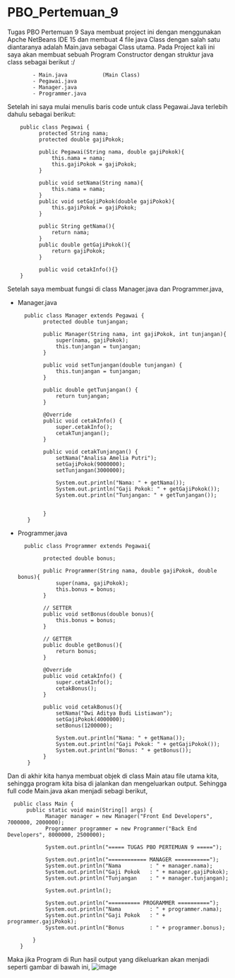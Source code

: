 # PBO_Pertemuan_9
Tugas PBO Pertemuan 9
Saya membuat project ini dengan menggunakan Apche NetBeans IDE 15 dan membuat 4 file java Class dengan salah satu diantaranya adalah Main.java sebagai Class utama. Pada Project kali ini saya akan membuat sebuah Program Constructor dengan struktur java class sebagai berikut :/

            - Main.java           (Main Class)
            - Pegawai.java  
            - Manager.java    
            - Programmer.java 


Setelah ini saya mulai menulis baris code untuk class Pegawai.Java terlebih dahulu sebagai berikut:

        public class Pegawai {
              protected String nama;
              protected double gajiPokok;

              public Pegawai(String nama, double gajiPokok){
                  this.nama = nama;
                  this.gajiPokok = gajiPokok;
              }

              public void setNama(String nama){
                  this.nama = nama;
              }
              public void setGajiPokok(double gajiPokok){
                  this.gajiPokok = gajiPokok;
              }

              public String getNama(){
                  return nama;
              }
              public double getGajiPokok(){
                  return gajiPokok;
              }

              public void cetakInfo(){}
        }


Setelah saya membuat fungsi di class Manager.java dan Programmer.java, 

- Manager.java

        public class Manager extends Pegawai {
              protected double tunjangan;

              public Manager(String nama, int gajiPokok, int tunjangan){
                  super(nama, gajiPokok);
                  this.tunjangan = tunjangan;
              }

              public void setTunjangan(double tunjangan) {
                  this.tunjangan = tunjangan;
              }

              public double getTunjangan() {
                  return tunjangan;
              }

              @Override
              public void cetakInfo() {
                  super.cetakInfo();
                  cetakTunjangan();
              }

              public void cetakTunjangan() {
                  setNama("Analisa Amelia Putri");
                  setGajiPokok(9000000);
                  setTunjangan(3000000);

                  System.out.println("Nama: " + getNama());
                  System.out.println("Gaji Pokok: " + getGajiPokok());
                  System.out.println("Tunjangan: " + getTunjangan());


              }
         }
- Programmer.java


        public class Programmer extends Pegawai{

              protected double bonus;

              public Programmer(String nama, double gajiPokok, double bonus){
                  super(nama, gajiPokok);
                  this.bonus = bonus;
              }

              // SETTER
              public void setBonus(double bonus){
                  this.bonus = bonus;
              }

              // GETTER
              public double getBonus(){
                  return bonus;
              }

              @Override
              public void cetakInfo() {
                  super.cetakInfo();
                  cetakBonus();
              }

              public void cetakBonus(){
                  setNama("Dwi Aditya Budi Listiawan");
                  setGajiPokok(4000000);
                  setBonus(1200000);

                  System.out.println("Nama: " + getNama());
                  System.out.println("Gaji Pokok: " + getGajiPokok());
                  System.out.println("Bonus: " + getBonus());
              }
         }


Dan di akhir kita hanya membuat objek di class Main atau file utama kita, sehingga program kita bisa di jalankan dan mengeluarkan output. Sehingga full code Main.java akan menjadi sebagi berikut,

      public class Main {
          public static void main(String[] args) {
                Manager manager = new Manager("Front End Developers", 7000000, 2000000);
                Programmer programmer = new Programmer("Back End Developers", 8000000, 2500000);

                System.out.println("===== TUGAS PBO PERTEMUAN 9 =====");

                System.out.println("============ MANAGER ===========");
                System.out.println("Nama         : " + manager.nama);
                System.out.println("Gaji Pokok   : " + manager.gajiPokok);
                System.out.println("Tunjangan    : " + manager.tunjangan);

                System.out.println();

                System.out.println("========== PROGRAMMER ==========");
                System.out.println("Nama         : " + programmer.nama);
                System.out.println("Gaji Pokok   : " + programmer.gajiPokok);
                System.out.println("Bonus        : " + programmer.bonus);

            }
        }

Maka jika Program di Run hasil output yang dikeluarkan akan menjadi seperti gambar di bawah ini,
![image](https://user-images.githubusercontent.com/115923969/203916896-ca4cdb84-084e-4d9f-9022-72bf4d046925.png)


